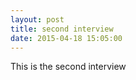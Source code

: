 ```yaml
---
layout: post
title: second interview
date: 2015-04-18 15:05:00
---
```


This is the second interview